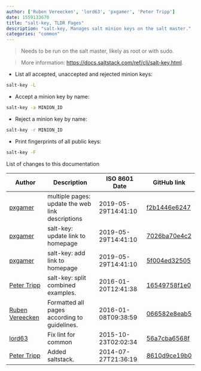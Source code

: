 ```yaml
---
author: ['Ruben Vereecken', 'lord63', 'pxgamer', 'Peter Tripp']
date: 1559133670
title: "salt-key, TLDR Pages"
description: "salt-key, Manages salt minion keys on the salt master."
categories: "common"
---
```

> Needs to be run on the salt master, likely as root or with sudo.

> More information: <https://docs.saltstack.com/ref/cli/salt-key.html>.

- List all accepted, unaccepted and rejected minion keys:

```bash
salt-key -L
```

- Accept a minion key by name:

```bash
salt-key -a MINION_ID
```

- Reject a minion key by name:

```bash
salt-key -r MINION_ID
```

- Print fingerprints of all public keys:

```bash
salt-key -F
```
List of changes to this documentation


Author | Description | ISO 8601 Date | GitHub link
------|-----|-----|-----
[pxgamer](mailto:owzie123@gmail.com) | multiple pages: update the web link descriptions | 2019-05-29T14:41:10 | [f2b1446e6247](https://github.com/tldr-pages/tldr/commit/f2b1446e6247d3e794ee6577dee0c867dfc9af26)
[pxgamer](mailto:owzie123@gmail.com) | salt-key: update link to homepage | 2019-05-29T14:41:10 | [7026ba70e4c2](https://github.com/tldr-pages/tldr/commit/7026ba70e4c22fc3efcedb62ed89a5ca60aa1492)
[pxgamer](mailto:owzie123@gmail.com) | salt-key: add link to homepage | 2019-05-29T14:41:10 | [5f004ed32505](https://github.com/tldr-pages/tldr/commit/5f004ed32505450ad19af2eb86d374e7879880cb)
[Peter Tripp](mailto:petertripp@gmail.com) | salt-key: split combined examples. | 2016-01-20T12:41:38 | [16549758f1e0](https://github.com/tldr-pages/tldr/commit/16549758f1e06583a97dd362e0d38996e3653104)
[Ruben Vereecken](mailto:rubenvereecken@gmail.com) | Formatted all pages according to guidelines. | 2016-01-08T09:38:59 | [066582e8eab5](https://github.com/tldr-pages/tldr/commit/066582e8eab57bce9861cc8d379e158d61f1cc95)
[lord63](mailto:lord63.j@gmail.com) | Fix lint for common | 2015-10-23T02:02:34 | [56a7cba6568f](https://github.com/tldr-pages/tldr/commit/56a7cba6568fcdaaeca2ddf0b80341cfc7de6285)
[Peter Tripp](mailto:petertripp@gmail.com) | Added saltstack. | 2014-07-27T21:36:19 | [8610d9ce19b0](https://github.com/tldr-pages/tldr/commit/8610d9ce19b0e55d0263f38be04faec5549cc1c0)

